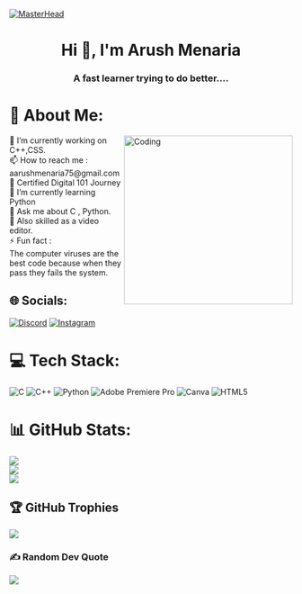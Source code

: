 [![MasterHead](https://mir-s3-cdn-cf.behance.net/project_modules/max_1200/79731568097599.5b50bca477735.jpg)](https://rishavchanda.io)
<h1 align="center">Hi 👋, I'm Arush Menaria</h1>
<h3 align="center">A fast learner trying to do better....</h3>

# 💫 About Me:
<img align="right" alt="Coding" width="300" src="https://media.giphy.com/media/qgQUggAC3Pfv687qPC/giphy.gif">
🔭 I’m currently working on C++,CSS.<br>📫 How to reach me : aarushmenaria75@gmail.com<br>📜 Certified Digital 101 Journey<br>🌱 I’m currently learning Python<br>💬 Ask me about C , Python.<br>🎥 Also skilled as a video editor.<br>⚡ Fun fact :<br>The computer viruses are the best code because when they pass they fails the system.


## 🌐 Socials:
[![Discord](https://img.shields.io/badge/Discord-%237289DA.svg?logo=discord&logoColor=white)](htttps://discord.gg/Arush#9549) [![Instagram](https://img.shields.io/badge/Instagram-%23E4405F.svg?logo=Instagram&logoColor=white)](https://instagram.com/arush_menaria) 

# 💻 Tech Stack:
![C](https://img.shields.io/badge/c-%2300599C.svg?style=for-the-badge&logo=c&logoColor=white) ![C++](https://img.shields.io/badge/c++-%2300599C.svg?style=for-the-badge&logo=c%2B%2B&logoColor=white) ![Python](https://img.shields.io/badge/python-3670A0?style=for-the-badge&logo=python&logoColor=ffdd54) ![Adobe Premiere Pro](https://img.shields.io/badge/Adobe%20Premiere%20Pro-9999FF.svg?style=for-the-badge&logo=Adobe%20Premiere%20Pro&logoColor=white) ![Canva](https://img.shields.io/badge/Canva-%2300C4CC.svg?style=for-the-badge&logo=Canva&logoColor=white) ![HTML5](https://img.shields.io/badge/html5-%23E34F26.svg?style=for-the-badge&logo=html5&logoColor=white)
# 📊 GitHub Stats:
![](https://github-readme-stats.vercel.app/api?username=arush75&theme=default&hide_border=false&include_all_commits=false&count_private=false)<br/>
![](https://github-readme-streak-stats.herokuapp.com/?user=arush75&theme=default&hide_border=false)<br/>
![](https://github-readme-stats.vercel.app/api/top-langs/?username=arush75&theme=default&hide_border=false&include_all_commits=false&count_private=false&layout=compact)

## 🏆 GitHub Trophies
![](https://github-profile-trophy.vercel.app/?username=arush75&theme=discord&no-frame=false&no-bg=false&margin-w=4)

### ✍️ Random Dev Quote
![](https://quotes-github-readme.vercel.app/api?type=vetical&theme=dark)


